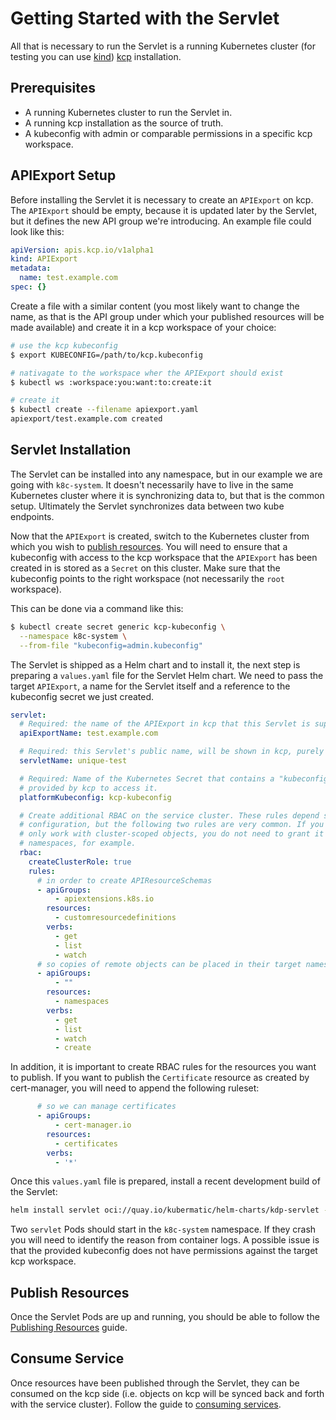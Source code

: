 # Getting Started with the Servlet

All that is necessary to run the Servlet is a running Kubernetes cluster (for testing you can use
[kind][kind]) [kcp][kcp] installation.

## Prerequisites

- A running Kubernetes cluster to run the Servlet in.
- A running kcp installation as the source of truth.
- A kubeconfig with admin or comparable permissions in a specific kcp workspace.

## APIExport Setup

Before installing the Servlet it is necessary to create an `APIExport` on kcp. The `APIExport` should
be empty, because it is updated later by the Servlet, but it defines the new API group we're
introducing. An example file could look like this:

```yaml
apiVersion: apis.kcp.io/v1alpha1
kind: APIExport
metadata:
  name: test.example.com
spec: {}
```

Create a file with a similar content (you most likely want to change the name, as that is the API
group under which your published resources will be made available) and create it in a kcp workspace
of your choice:

```sh
# use the kcp kubeconfig
$ export KUBECONFIG=/path/to/kcp.kubeconfig

# nativagate to the workspace wher the APIExport should exist
$ kubectl ws :workspace:you:want:to:create:it

# create it
$ kubectl create --filename apiexport.yaml
apiexport/test.example.com created
```

## Servlet Installation

The Servlet can be installed into any namespace, but in our example we are going with `k8c-system`.
It doesn't necessarily have to live in the same Kubernetes cluster where it is synchronizing data
to, but that is the common setup. Ultimately the Servlet synchronizes data between two kube
endpoints.

Now that the `APIExport` is created, switch to the Kubernetes cluster from which you wish to
[publish resources](publish-resources.md). You will need to ensure that a kubeconfig with access to
the kcp workspace that the `APIExport` has been created in is stored as a `Secret` on this cluster.
Make sure that the kubeconfig points to the right workspace (not necessarily the `root` workspace).

This can be done via a command like this:

```sh
$ kubectl create secret generic kcp-kubeconfig \
  --namespace k8c-system \
  --from-file "kubeconfig=admin.kubeconfig"
```

The Servlet is shipped as a Helm chart and to install it, the next step is preparing a `values.yaml`
file for the Servlet Helm chart. We need to pass the target `APIExport`, a name for the Servlet
itself and a reference to the kubeconfig secret we just created.

```yaml
servlet:
  # Required: the name of the APIExport in kcp that this Servlet is supposed to serve.
  apiExportName: test.example.com

  # Required: this Servlet's public name, will be shown in kcp, purely for informational purposes.
  servletName: unique-test

  # Required: Name of the Kubernetes Secret that contains a "kubeconfig" key, with the kubeconfig
  # provided by kcp to access it.
  platformKubeconfig: kcp-kubeconfig

  # Create additional RBAC on the service cluster. These rules depend somewhat on the Servlet
  # configuration, but the following two rules are very common. If you configure the Servlet to
  # only work with cluster-scoped objects, you do not need to grant it permissions to create
  # namespaces, for example.
  rbac:
    createClusterRole: true
    rules:
      # in order to create APIResourceSchemas
      - apiGroups:
          - apiextensions.k8s.io
        resources:
          - customresourcedefinitions
        verbs:
          - get
          - list
          - watch
      # so copies of remote objects can be placed in their target namespaces
      - apiGroups:
          - ""
        resources:
          - namespaces
        verbs:
          - get
          - list
          - watch
          - create
```

In addition, it is important to create RBAC rules for the resources you want to publish. If you want
to publish the `Certificate` resource as created by cert-manager, you will need to append the
following ruleset:

```yaml
      # so we can manage certificates
      - apiGroups:
          - cert-manager.io
        resources:
          - certificates
        verbs:
          - '*'
```

Once this `values.yaml` file is prepared, install a recent development build of the Servlet:

```sh
helm install servlet oci://quay.io/kubermatic/helm-charts/kdp-servlet --version 9.9.9-9fc9a430d95f95f4b2210f91ef67b3ec153b5cab -f values.yaml -n k8c-system
```

Two `servlet` Pods should start in the `k8c-system` namespace. If they crash you will need to
identify the reason from container logs. A possible issue is that the provided kubeconfig does not
have permissions against the target kcp workspace.

## Publish Resources

Once the Servlet Pods are up and running, you should be able to follow the
[Publishing Resources](publish-resources.md) guide.

## Consume Service

Once resources have been published through the Servlet, they can be consumed on the kcp side (i.e.
objects on kcp will be synced back and forth with the service cluster). Follow the
guide to [consuming services](consuming-services.md).

[kind]: https://github.com/kubernetes-sigs/kind
[kcp]: https://kcp.io
